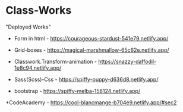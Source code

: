 # Class-Works

"Deployed Works"

+ Form in html - https://courageous-stardust-541e79.netlify.app/

+ Grid-boxes - https://magical-marshmallow-65c62e.netlify.app/

+ Classwork.Transform-animation - https://snazzy-daffodil-1e8c94.netlify.app/

+ Sass(Scss)-Css - https://spiffy-puppy-d636d8.netlify.app/

+ bootstrap - https://spiffy-melba-158124.netlify.app/

+CodeAcademy - https://cool-blancmange-b704e9.netlify.app/#sec2
